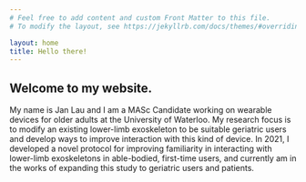 ```yaml
---
# Feel free to add content and custom Front Matter to this file.
# To modify the layout, see https://jekyllrb.com/docs/themes/#overriding-theme-defaults

layout: home
title: Hello there!
---
```

## Welcome to my website.

My name is Jan Lau and I am a MASc Candidate working on wearable devices for older adults at the University of Waterloo. My research focus is to modify an existing lower-limb exoskeleton to be suitable geriatric users and develop ways to improve interaction with this kind of device. In 2021, I developed a novel protocol for improving familiarity in interacting with lower-limb exoskeletons in able-bodied, first-time users, and currently am in the works of expanding this study to geriatric users and patients.
